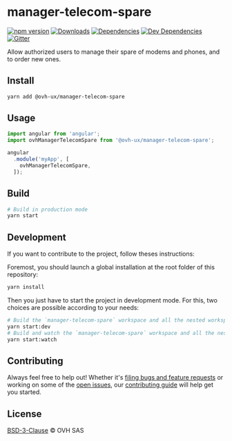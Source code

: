 # manager-telecom-spare

[![npm version](https://badgen.net/npm/v/@ovh-ux/manager-telecom-spare)](https://www.npmjs.com/package/@ovh-ux/manager-telecom-spare) [![Downloads](https://badgen.net/npm/dt/@ovh-ux/manager-telecom-spare)](https://npmjs.com/package/@ovh-ux/manager-telecom-spare) [![Dependencies](https://badgen.net/david/dep/ovh-ux/manager/packages/manager/modules/telecom-spare)](https://npmjs.com/package/@ovh-ux/manager-telecom-spare?activeTab=dependencies) [![Dev Dependencies](https://badgen.net/david/dev/ovh-ux/manager/packages/manager/modules/telecom-spare)](https://npmjs.com/package/@ovh-ux/manager-telecom-spare?activeTab=dependencies) [![Gitter](https://badgen.net/badge/gitter/ovh-ux/blue?icon=gitter)](https://gitter.im/ovh/ux)

Allow authorized users to manage their spare of modems and phones, and to order new ones.

## Install

```sh
yarn add @ovh-ux/manager-telecom-spare
```

## Usage

```js
import angular from 'angular';
import ovhManagerTelecomSpare from '@ovh-ux/manager-telecom-spare';

angular
  .module('myApp', [
    ovhManagerTelecomSpare,
  ]);
```

## Build

```sh
# Build in production mode
yarn start
```

## Development

If you want to contribute to the project, follow theses instructions:

Foremost, you should launch a global installation at the root folder of this repository:

```sh
yarn install
```

Then you just have to start the project in development mode. For this, two choices are possible according to your needs:

```sh
# Build the `manager-telecom-spare` workspace and all the nested workspaces in development mode and watch only `manager-telecom-spare` workspace
yarn start:dev
# Build and watch the `manager-telecom-spare` workspace and all the nested workspaces in development mode
yarn start:watch
```

## Contributing

Always feel free to help out! Whether it's [filing bugs and feature requests](https://github.com/ovh-ux/manager/issues/new) or working on some of the [open issues](https://github.com/ovh-ux/manager/issues), our [contributing guide](CONTRIBUTING.md) will help get you started.

## License

[BSD-3-Clause](LICENSE) © OVH SAS
